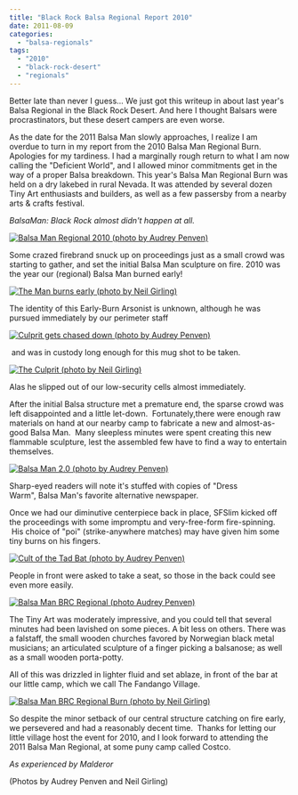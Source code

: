 ```yaml
---
title: "Black Rock Balsa Regional Report 2010"
date: 2011-08-09
categories: 
  - "balsa-regionals"
tags: 
  - "2010"
  - "black-rock-desert"
  - "regionals"
---
```


Better late than never I guess… We just got this writeup in about last year's Balsa Regional in the Black Rock Desert. And here I thought Balsars were procrastinators, but these desert campers are even worse.

As the date for the 2011 Balsa Man slowly approaches, I realize I am overdue to turn in my report from the 2010 Balsa Man Regional Burn. Apologies for my tardiness. I had a marginally rough return to what I am now calling the "Deficient World", and I allowed minor commitments get in the way of a proper Balsa breakdown. This year's Balsa Man Regional Burn was held on a dry lakebed in rural Nevada. It was attended by several dozen Tiny Art enthusiasts and builders, as well as a few passersby from a nearby arts & crafts festival.

_BalsaMan: Black Rock almost didn't happen at all._

[![Balsa Man Regional 2010 (photo by Audrey Penven)](/images/5168422657_ea139c5fc4.jpg "Balsa Man Regional 2010 (photo by Audrey Penven)")](https://www.flickr.com/photos/audreypenven/5168422657/in/photostream)

Some crazed firebrand snuck up on proceedings just as a small crowd was starting to gather, and set the initial Balsa Man sculpture on fire. 2010 was the year our (regional) Balsa Man burned early!

[![The Man burns early (photo by Neil Girling)](/images/4974645409_ca22ec558f.jpg "The Man burns early (photo by Neil Girling)")](https://www.flickr.com/photos/carnivillain/4974645409/in/set-72157624807070802)

The identity of this Early-Burn Arsonist is unknown, although he was pursued immediately by our perimeter staff

[![Culprit gets chased down (photo by Audrey Penven)](/images/5168423063_b28b53bf06.jpg "Culprit gets chased down (photo by Audrey Penven)")](https://www.flickr.com/photos/audreypenven/5168423063/in/photostream/)

 and was in custody long enough for this mug shot to be taken.

[![The Culprit (photo by Neil Girling)](/images/4974648075_505de74808.jpg "The Culprit (photo by Neil Girling)")](https://www.flickr.com/photos/carnivillain/4974648075/in/photostream/)

Alas he slipped out of our low-security cells almost immediately.

After the initial Balsa structure met a premature end, the sparse crowd was left disappointed and a little let-down.  Fortunately,there were enough raw materials on hand at our nearby camp to fabricate a new and almost-as-good Balsa Man.  Many sleepless minutes were spent creating this new flammable sculpture, lest the assembled few have to find a way to entertain themselves.

[![Balsa Man 2.0 (photo by Audrey Penven)](/images/5168423295_8511858de6.jpg "Balsa Man 2.0 (photo by Audrey Penven)")](https://www.flickr.com/photos/audreypenven/5168423295/)

Sharp-eyed readers will note it's stuffed with copies of "Dress Warm", Balsa Man's favorite alternative newspaper.

Once we had our diminutive centerpiece back in place, SFSlim kicked off the proceedings with some impromptu and very-free-form fire-spinning.  His choice of "poi" (strike-anywhere matches) may have given him some tiny burns on his fingers.

[![Cult of the Tad Bat (photo by Audrey Penven)](/images/5018868850_23005f57e8.jpg "Cult of the Tad Bat (photo by Audrey Penven)")](https://www.flickr.com/photos/audreypenven/5018868850/in/set-72157625020102384/)

People in front were asked to take a seat, so those in the back could see even more easily.

[![Balsa Man BRC Regional (photo Audrey Penven)](/images/5018867450_3d679f952a.jpg "Balsa Man BRC Regional (photo Audrey Penven)")](https://www.flickr.com/photos/audreypenven/5018867450/in/set-72157625020102384)

The Tiny Art was moderately impressive, and you could tell that several minutes had been lavished on some pieces. A bit less on others. There was a falstaff, the small wooden churches favored by Norwegian black metal musicians; an articulated sculpture of a finger picking a balsanose; as well as a small wooden porta-potty.

All of this was drizzled in lighter fluid and set ablaze, in front of the bar at our little camp, which we call The Fandango Village.

[![Balsa Man BRC Regional Burn (photo by Neil Girling)](/images/4975258608_74ee699086.jpg "Balsa Man BRC Regional Burn (photo by Neil Girling)")](https://www.flickr.com/photos/carnivillain/4975258608/in/set-72157624807070802)

So despite the minor setback of our central structure catching on fire early, we persevered and had a reasonably decent time.  Thanks for letting our little village host the event for 2010, and I look forward to attending the 2011 Balsa Man Regional, at some puny camp called Costco.

_As experienced by Malderor_

(Photos by Audrey Penven and Neil Girling)
